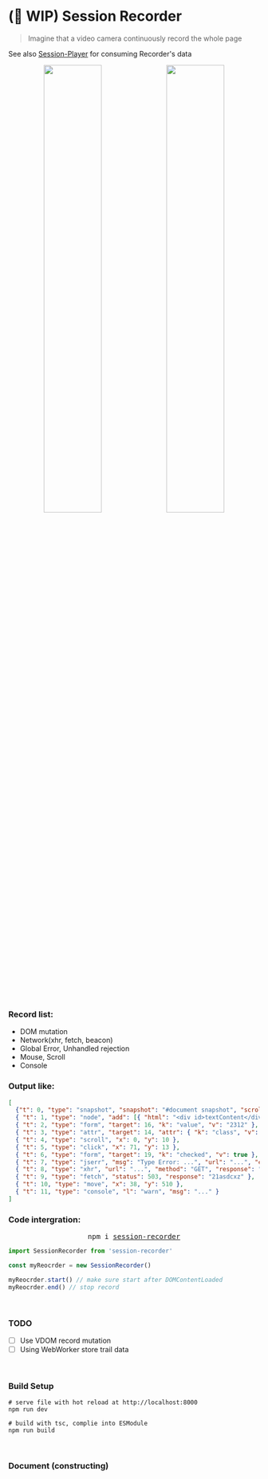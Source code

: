 # (🚧 WIP) Session Recorder

> Imagine that a video camera continuously record the whole page

See also [Session-Player](https://github.com/waynecz/session-player) for consuming Recorder's data

<p align="center">
<img width="48%" src="https://github.com/waynecz/DS/raw/master/session-recorder/record.gif" />

<img width="48%" src="https://github.com/waynecz/DS/raw/master/session-recorder/replay.gif" />
</p>

### Record list:

- DOM mutation
- Network(xhr, fetch, beacon)
- Global Error, Unhandled rejection
- Mouse, Scroll
- Console

### Output like:

```json
[
  {"t": 0, "type": "snapshot", "snapshot": "#document snapshot", "scroll": ... },
  { "t": 1, "type": "node", "add": [{ "html": "<div id>textContent</div>" }], "target": 6 },
  { "t": 2, "type": "form", "target": 16, "k": "value", "v": "2312" },
  { "t": 3, "type": "attr", "target": 14, "attr": { "k": "class", "v": "a" } },
  { "t": 4, "type": "scroll", "x": 0, "y": 10 },
  { "t": 5, "type": "click", "x": 71, "y": 13 },
  { "t": 6, "type": "form", "target": 19, "k": "checked", "v": true },
  { "t": 7, "type": "jserr", "msg": "Type Error: ...", "url": "...", "err": "..." },
  { "t": 8, "type": "xhr", "url": "...", "method": "GET", "response": "21asdcxz" },
  { "t": 9, "type": "fetch", "status": 503, "response": "21asdcxz" },
  { "t": 10, "type": "move", "x": 38, "y": 510 },
  { "t": 11, "type": "console", "l": "warn", "msg": "..." }
]
```

### Code intergration:

<div align="center">
<pre>npm i <a href="https://www.npmjs.com/package/session-recorder">session-recorder</a></pre>
</div>

```javascript
import SessionRecorder from 'session-recorder'

const myReocrder = new SessionRecorder()

myReocrder.start() // make sure start after DOMContentLoaded
myReocrder.end() // stop record
```

<br>

### TODO

- [ ] Use VDOM record mutation
- [ ] Using WebWorker store trail data

<br>

### Build Setup

```shell
# serve file with hot reload at http://localhost:8000
npm run dev

# build with tsc, complie into ESModule
npm run build
```

<br>

### Document (constructing)
